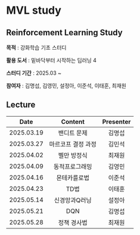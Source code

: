 # MVL study

## Reinforcement Learning Study
**목적** : 강화학습 기초 스터디   

**활용 도서** : 밑바닥부터 시작하는 딥러닝 4

**스터디 기간** : 2025.03 ~   

**참여자** : 김명섭, 김영민, 설정아, 이준석, 이태훈, 최재원

## Lecture

|Date|Content|Presenter|
|:---:|:---:|:---:|
|2025.03.19|밴디트 문제|김명섭|
|2025.03.27|마르코프 결정 과정|김민석|
|2025.04.02|벨만 방정식|최재원|
|2025.04.09|동적프로그래밍|김영민|
|2025.04.16|몬테카를로법|이준석|
|2025.04.23|TD법|이태훈|
|2025.05.14|신경망과Q러닝|설정아|
|2025.05.21|DQN|김명섭|
|2025.05.28|정책 경사법|최재원|

